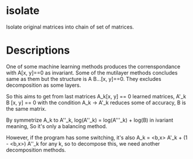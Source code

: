 # isolate
Isolate original matrices into chain of set of matrices.

# Descriptions
One of some machine learning methods produces the correnspondance with A\[x, y\]==0 as invariant.
Some of the mutilayer methods concludes same as them but the structure is A B...\[x, y\]==0.
They excludes decomposition as some layers.

So this aims to get from last matrices A\_k\[x, y\] == 0 learned matrices, A'\_k B \[x, y\] == 0
with the condition A\_k -\> A'\_k reduces some of accuracy, B is the same matrix.

By symmetrize A\_k to A''\_k, log(A''\_k) = log(A'''\_k) + log(B) in ivariant meaning,
So it's only a balancing method.

However, if the program has some switching, it's also A\_k = \<b,x\> A'\_k + (1 - \<b,x\>) A''\_k for any k, so to decompose this, we need another decomposition methods.
